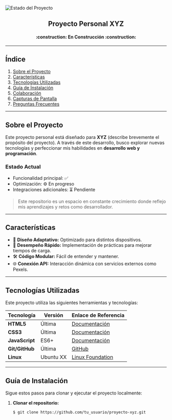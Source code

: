 ![Estado del Proyecto](https://img.shields.io/badge/STATUS-EN%20DESARROLLO-green)

<h2 align="center">Proyecto Personal XYZ</h2>
<h4 align="center">
:construction: En Construcción :construction:
</h4>

---

## **Índice**
1. [Sobre el Proyecto](#sobre-el-proyecto)
2. [Características](#características)
3. [Tecnologías Utilizadas](#tecnologías-utilizadas)
4. [Guía de Instalación](#guía-de-instalación)
5. [Colaboración](#colaboración)
6. [Capturas de Pantalla](#capturas-de-pantalla)
7. [Preguntas Frecuentes](#preguntas-frecuentes)

---

## **Sobre el Proyecto**
Este proyecto personal está diseñado para **XYZ** (describe brevemente el propósito del proyecto). A través de este desarrollo, busco explorar nuevas tecnologías y perfeccionar mis habilidades en **desarrollo web y programación**.  

### **Estado Actual**
- Funcionalidad principal: ✅
- Optimización: ⚙️ En progreso
- Integraciones adicionales: ⏳ Pendiente

> Este repositorio es un espacio en constante crecimiento donde reflejo mis aprendizajes y retos como desarrollador.

---

## **Características**
- 🌟 **Diseño Adaptativo:** Optimizado para distintos dispositivos.
- 🚀 **Desempeño Rápido:** Implementación de prácticas para mejorar tiempos de carga.
- 🛠️ **Código Modular:** Fácil de entender y mantener.
- 🌐 **Conexión API:** Interacción dinámica con servicios externos como Pexels.

---

## **Tecnologías Utilizadas**
Este proyecto utiliza las siguientes herramientas y tecnologías:

| Tecnología      | Versión    | Enlace de Referencia                |
|------------------|------------|-------------------------------------|
| **HTML5**       | Última     | [Documentación](https://developer.mozilla.org/es/docs/Web/HTML) |
| **CSS3**        | Última     | [Documentación](https://developer.mozilla.org/es/docs/Web/CSS)  |
| **JavaScript**  | ES6+       | [Documentación](https://developer.mozilla.org/es/docs/Web/JavaScript) |
| **Git/GitHub**  | Última     | [GitHub](https://github.com/)       |
| **Linux**       | Ubuntu XX  | [Linux Foundation](https://www.linuxfoundation.org/) |

---

## **Guía de Instalación**
Sigue estos pasos para clonar y ejecutar el proyecto localmente:

1. **Clonar el repositorio:**
   ```bash
   $ git clone https://github.com/tu_usuario/proyecto-xyz.git
